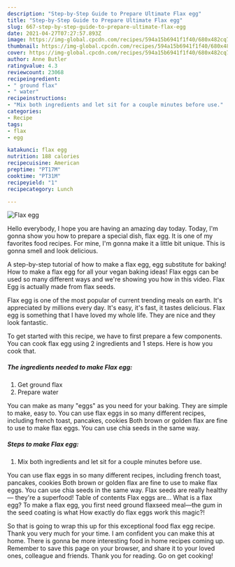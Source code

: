 ```yaml
---
description: "Step-by-Step Guide to Prepare Ultimate Flax egg"
title: "Step-by-Step Guide to Prepare Ultimate Flax egg"
slug: 667-step-by-step-guide-to-prepare-ultimate-flax-egg
date: 2021-04-27T07:27:57.893Z
image: https://img-global.cpcdn.com/recipes/594a15b6941f1f40/680x482cq70/flax-egg-recipe-main-photo.jpg
thumbnail: https://img-global.cpcdn.com/recipes/594a15b6941f1f40/680x482cq70/flax-egg-recipe-main-photo.jpg
cover: https://img-global.cpcdn.com/recipes/594a15b6941f1f40/680x482cq70/flax-egg-recipe-main-photo.jpg
author: Anne Butler
ratingvalue: 4.3
reviewcount: 23068
recipeingredient:
- " ground flax"
- " water"
recipeinstructions:
- "Mix both ingredients and let sit for a couple minutes before use."
categories:
- Recipe
tags:
- flax
- egg

katakunci: flax egg 
nutrition: 188 calories
recipecuisine: American
preptime: "PT17M"
cooktime: "PT31M"
recipeyield: "1"
recipecategory: Lunch

---
```



![Flax egg](https://img-global.cpcdn.com/recipes/594a15b6941f1f40/680x482cq70/flax-egg-recipe-main-photo.jpg)

Hello everybody, I hope you are having an amazing day today. Today, I'm gonna show you how to prepare a special dish, flax egg. It is one of my favorites food recipes. For mine, I'm gonna make it a little bit unique. This is gonna smell and look delicious.

A step-by-step tutorial of how to make a flax egg, egg substitute for baking! How to make a flax egg for all your vegan baking ideas! Flax eggs can be used so many different ways and we&#39;re showing you how in this video. Flax Egg is actually made from flax seeds.

Flax egg is one of the most popular of current trending meals on earth. It's appreciated by millions every day. It's easy, it's fast, it tastes delicious. Flax egg is something that I have loved my whole life. They are nice and they look fantastic.


To get started with this recipe, we have to first prepare a few components. You can cook flax egg using 2 ingredients and 1 steps. Here is how you cook that.

<!--inarticleads1-->

##### The ingredients needed to make Flax egg:

1. Get  ground flax
1. Prepare  water


You can make as many &#34;eggs&#34; as you need for your baking. They are simple to make, easy to. You can use flax eggs in so many different recipes, including french toast, pancakes, cookies Both brown or golden flax are fine to use to make flax eggs. You can use chia seeds in the same way. 

<!--inarticleads2-->

##### Steps to make Flax egg:

1. Mix both ingredients and let sit for a couple minutes before use.


You can use flax eggs in so many different recipes, including french toast, pancakes, cookies Both brown or golden flax are fine to use to make flax eggs. You can use chia seeds in the same way. Flax seeds are really healthy — they&#39;re a superfood! Table of contents Flax eggs are… What is a flax egg? To make a flax egg, you first need ground flaxseed meal—the gum in the seed coating is what How exactly do flax eggs work this magic?! 

So that is going to wrap this up for this exceptional food flax egg recipe. Thank you very much for your time. I am confident you can make this at home. There is gonna be more interesting food in home recipes coming up. Remember to save this page on your browser, and share it to your loved ones, colleague and friends. Thank you for reading. Go on get cooking!
